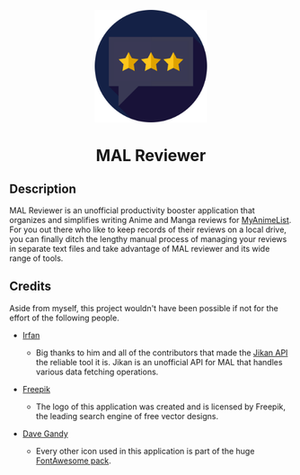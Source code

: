 <p align="center">
    <img src="MAL_Reviewer/MAL_Reviewer_UI/images/logo/logo.svg" width="200">
</p>
<h1 align="center">MAL Reviewer</h1>

## Description
MAL Reviewer is an unofficial productivity booster application that organizes and simplifies writing Anime and Manga reviews for [MyAnimeList](https://myanimelist.net/). For you out there who like to keep records of their reviews on a local drive, you can finally ditch the lengthy manual process of managing your reviews in separate text files and take advantage of MAL reviewer and its wide range of tools.

## Credits
Aside from myself, this project wouldn't have been possible if not for the effort of the following people.

- [Irfan](https://github.com/irfan-dahir)
    - Big thanks to him and all of the contributors that made the [Jikan API](https://github.com/jikan-me) the reliable tool it is. Jikan is an unofficial API for MAL that handles various data fetching operations.

- [Freepik](https://www.freepik.com/)
    - The logo of this application was created and is licensed by Freepik, the leading search engine of free vector designs.

- [Dave Gandy](https://twitter.com/davegandy?lang=en)
    - Every other icon used in this application is part of the huge [FontAwesome pack](https://www.flaticon.com/packs/font-awesome).